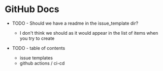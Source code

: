 # GitHub Docs

- TODO - Should we have a readme in the issue_template dir?
  - I don't think we should as it would appear in the list of items when you try to create

- TODO - table of contents
  - issue templates
  - github actions / ci-cd
